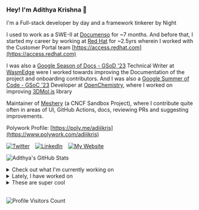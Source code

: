 ### Hey! I'm Adithya Krishna 👋
I'm a Full-stack developer by day and a framework tinkerer by Night
  
I used to work as a SWE-II at [Documenso](https://documenso.com) for ~7 months. And before that, I started my career by working at [Red Hat](https://redhat.com) for ~2.5yrs wherein I worked with the Customer Portal team [https://access.redhat.com](https://access.redhat.com)

I was also a [Google Season of Docs - GSoD '23](https://developers.google.com/season-of-docs) Technical Writer at [WasmEdge](https://github.com/WasmEdge) were I worked towards improving the Documentation of the project and onboarding contributors. And I was also a [Google Summer of Code - GSoC '23](https://summerofcode.withgoogle.com/) Developer at [OpenChemistry](https://openchemistry.org), where I worked on improving [3DMol.js](https://github.com/3dmol/3Dmol.js) library

Maintainer of [Meshery](https://github.com/meshery) (a CNCF Sandbox Project), where I contribute quite often in areas of UI, GitHub Actions, docs, reviewing PRs and suggesting improvements.

Polywork Profile: [https://poly.me/adiiikris](https://www.polywork.com/adiiikris)

[![Twitter](https://img.shields.io/badge/-@adii_kris-%231DA1F2?style=for-the-badge&logo=twitter&logoColor=ffffff)](https:/twitter.adikris.in) &ensp;
[![LinkedIn](https://img.shields.io/badge/-Adithya%20Krishna-%230A67C3?style=for-the-badge&logo=linkedin&logoColor=ffffff)](https://linkedin.adikris.in/) &ensp;
[![My Website](https://img.shields.io/badge/-My%20Website-%230A67C3?style=for-the-badge)](https://adikris.in/)



![Adithya's GitHub Stats](https://github-readme-stats.vercel.app/api?username=adithyaakrishna&show_icons=true&hide_border=true&title_color=fff&icon_color=79ff97&text_color=9f9f9f&bg_color=151515)


<details>
  <summary>Check out what I'm currently working on</summary>
  
  - [adithyaakrishna/moondream-ts](https://github.com/adithyaakrishna/moondream-ts) - Moondream TS Client (2 days ago)
  - [tensorlakeai/indexify](https://github.com/tensorlakeai/indexify) - A realtime serving engine for Data-Intensive Generative AI Applications (6 days ago)
  - [reclaimprotocol/attestor-core](https://github.com/reclaimprotocol/attestor-core) - The attestor-core (aka witness server) securely intermediates internet data exchange, using TLS and zero-knowledge proofs to verify and sign user claims with minimal information disclosure. (1 week ago)
  - [reclaimprotocol/.github](https://github.com/reclaimprotocol/.github) -  (1 week ago)
  - [reclaimprotocol/zk-symmetric-crypto](https://github.com/reclaimprotocol/zk-symmetric-crypto) - A circom library for zero-knowledge proofs of symmetric encryption key ownership without key revelation. (2 weeks ago)
</details>

<details>
  <summary>Lately, I have worked on</summary>
  
</details>

<details>
  <summary>These are super cool</summary>
  
  - [hey-api/openapi-ts](https://github.com/hey-api/openapi-ts) - 🚀 The OpenAPI to TypeScript codegen. Generate clients, SDKs, validators, and more. Support: @mrlubos (4 days ago)
  - [dockur/macos](https://github.com/dockur/macos) - OSX (macOS) inside a Docker container. (1 week ago)
  - [inngest/inngest-js](https://github.com/inngest/inngest-js) - The developer platform for easily building reliable workflows with zero infrastructure for TypeScript &amp; JavaScript (1 week ago)
  - [AazimAnish/ProoForm](https://github.com/AazimAnish/ProoForm) - A customizable form platform that verifies user data using Reclaim Protocol for secure, proof-based submissions. (1 week ago)
  - [Abdenasser/neohtop](https://github.com/Abdenasser/neohtop) - 💪🏻 htop on steroids (2 weeks ago)
</details>

<br> 

![Profile Visitors Count](https://profile-counter.glitch.me/adithyaakrishna/count.svg)
